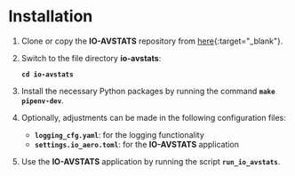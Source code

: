 # Installation

1. Clone or copy the **IO-AVSTATS** repository from [here](https://github.com/io-aero/io-avstats){:target="_blank"}.

2. Switch to the file directory **io-avstats**:

    **`cd io-avstats`**

3. Install the necessary Python packages by running the command  **`make pipenv-dev`**.

4. Optionally, adjustments can be made in the following configuration files:

    - **`logging_cfg.yaml`**: for the logging functionality
    - **`settings.io_aero.toml`**: for the **IO-AVSTATS** application
 
5. Use the **IO-AVSTATS** application by running the script **`run_io_avstats`**.
